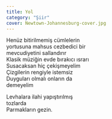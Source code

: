 ```yaml
---
title: Yol
category: "Şiir"
cover: Newtown-Johannesburg-cover.jpg
---
```


Henüz bitirilmemiş cümlelerin<br/>
yortusuna mahsus cezbedici bir<br/>
mevcudiyetini sallandırır<br/>
Klasik müziğin evde bırakıcı ısrarı<br/>
Susacaksan hiç çekişmeyelim<br/>
Çizgilerin rengiyle istemsiz<br/>
Duyguları olmalı onların da<br/>
demeyelim<br/>

Levhalara ilahi yapıştırılmış<br/>
tozlarda<br/>
Parmakların gezin.<br/>
